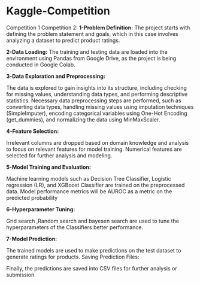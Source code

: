 # Kaggle-Competition
Competition 1
Competition 2:
**1-Problem Definition:** The project starts with defining the problem statement and goals, which in this case involves analyzing a dataset to predict product ratings.

**2-Data Loading:** The training and testing data are loaded into the environment using Pandas from Google Drive, as the project is being conducted in Google Colab.

**3-Data Exploration and Preprocessing:**

The data is explored to gain insights into its structure, including checking for missing values, understanding data types, and performing descriptive statistics.
Necessary data preprocessing steps are performed, such as converting data types, handling missing values using imputation techniques (SimpleImputer), encoding categorical variables using One-Hot Encoding (get_dummies), and normalizing the data using MinMaxScaler.

**4-Feature Selection:**

Irrelevant columns are dropped based on domain knowledge and analysis to focus on relevant features for model training.
Numerical features are selected for further analysis and modeling.

**5-Model Training and Evaluation:**

Machine learning models such as Decision Tree Classifier, Logistic regression (LR), and XGBoost Classifier are trained on the preprocessed data.
Model performance metrics  will be AUROC as a metric on the predicted probability

**6-Hyperparameter Tuning:**

Grid search ,Random search and bayesen search  are used to tune the hyperparameters of the  Classifiers  better performance.

**7-Model Prediction:**

The trained models are used to make predictions on the test dataset to generate ratings for products.
Saving Prediction Files:

Finally, the predictions are saved into CSV files for further analysis or submission.
